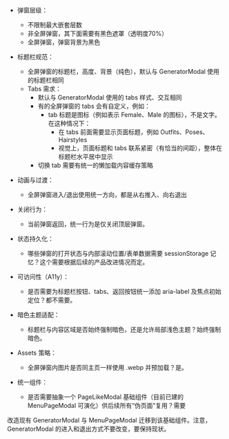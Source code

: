 - 弹窗层级：
    - 不限制最大嵌套层数
    - 非全屏弹窗，其下面需要有黑色遮罩（透明度70%）
    - 全屏弹窗，弹窗背景为黑色

- 标题栏规范：
    - 全屏弹窗的标题栏，高度、背景（纯色），默认与 GeneratorModal 使用的标题栏相同
    - Tabs 需求：
        - 默认与 GeneratorModal 使用的 tabs 样式、交互相同
        - 有的全屏弹窗的 tabs 会有自定义，例如：
            - tab 标题是图标（例如表示 Female、Male 的图标），不是文字。在这种情况下：
                - 在 tabs 前面需要显示页面标题，例如 Outfits、Poses、Hairstyles
                - 视觉上，页面标题和 tabs 联系紧密（有恰当的间距），整体在标题栏水平居中显示
        - 切换 tab 需要有统一的懒加载内容缓存策略

- 动画与过渡：
    - 全屏弹窗进入/退出使用统一方向，都是从右推入、向右退出

- 关闭行为：
    - 当前弹窗返回，统一行为是仅关闭顶层弹窗。

- 状态持久化：
    - 哪些弹窗的打开状态与内部滚动位置/表单数据需要 sessionStorage 记忆？这个需要根据后续的产品改进情况而定。

- 可访问性（A11y）：
    - 是否需要为标题栏按钮、tabs、返回按钮统一添加 aria-label 及焦点初始定位？都不需要。

- 暗色主题适配：
    - 标题栏与内容区域是否始终强制暗色，还是允许局部浅色主题？始终强制暗色。

- Assets 策略：
    - 全屏弹窗内图片是否同主页一样使用 .webp 并预加载？是。

- 统一组件：
    - 是否需要抽象一个 PageLikeModal 基础组件（目前已建的 MenuPageModal 可演化）供后续所有“伪页面”复用？需要


改造现有 GeneratorModal 与 MenuPageModal 迁移到该基础组件。注意，GeneratorModal 的进入和退出方式不要改变，要保持现状。

